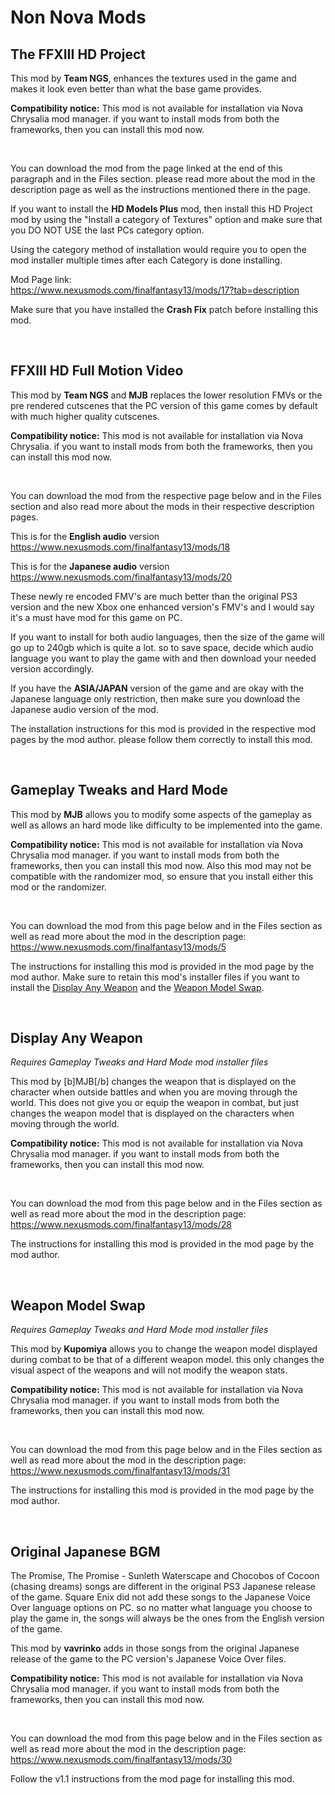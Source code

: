 # Non Nova Mods

## The FFXIII HD Project
This mod by **Team NGS**, enhances the textures used in the game and makes it look even better than what the base game provides.

**Compatibility notice:** This mod is not available for installation via Nova Chrysalia mod manager. if you want to install mods from both the frameworks, then you can install this mod now.

<br>

You can download the mod from the page linked at the end of this paragraph and in the Files section. please read more about the mod in the description page as well as the instructions mentioned there in the page.

If you want to install the **HD Models Plus** mod, then install this HD Project mod by using the "Install a category of Textures" option and make sure that you DO NOT USE 
the last PCs category option. 

Using the category method of installation would require you to open the mod installer multiple times after each Category is done installing.

Mod Page link:
<br>https://www.nexusmods.com/finalfantasy13/mods/17?tab=description

Make sure that you have installed the **Crash Fix** patch before installing this mod. 

<br>

## FFXIII HD Full Motion Video
This mod by **Team NGS** and **MJB** replaces the lower resolution FMVs or the pre rendered cutscenes that the PC version of this game comes by default with much higher quality 
cutscenes.

**Compatibility notice:** This mod is not available for installation via Nova Chrysalia. if you want to install mods from both the frameworks, then you can install this mod now.

<br>

You can download the mod from the respective page below and in the Files section and also read more about the mods in their respective description pages.

This is for the **English audio** version
<br>https://www.nexusmods.com/finalfantasy13/mods/18

This is for the **Japanese audio** version
<br>https://www.nexusmods.com/finalfantasy13/mods/20

These newly re encoded FMV's are much better than the original PS3 version and the new Xbox one enhanced version's FMV's and I would say it's a must have mod for this game on PC.

If you want to install for both audio languages, then the size of the game will go up to 240gb which is quite a lot. so to save space, decide which audio language you want to play 
the game with and then download your needed version accordingly.

If you have the **ASIA/JAPAN** version of the game and are okay with the Japanese language only restriction, then make sure you download the Japanese audio version of the mod.

The installation instructions for this mod is provided in the respective mod pages by the mod author. please follow them correctly to install this mod.

<br>

## Gameplay Tweaks and Hard Mode

This mod by **MJB** allows you to modify some aspects of the gameplay as well as allows an hard mode like difficulty to be implemented into the game.

**Compatibility notice:** This mod is not available for installation via Nova Chrysalia mod manager. if you want to install mods from both the frameworks, then you can install this mod now. 
Also this mod may not be compatible with the randomizer mod, so ensure that you install either this mod or the randomizer.

<br>

You can download the mod from this page below and in the Files section as well as read more about the mod in the description page:
<br>https://www.nexusmods.com/finalfantasy13/mods/5

The instructions for installing this mod is provided in the mod page by the mod author. 
Make sure to retain this mod's installer files if you want to install the [Display Any Weapon](https://github.com/Surihix/Fixing-enhancing-Final-Fantasy-XIII/main/docs/non_nova_mods.md#display-any-weapon) and the [Weapon Model Swap](https://github.com/Surihix/Fixing-enhancing-Final-Fantasy-XIII/main/docs/non_nova_mods.md#weapon-model-swap).

<br>


## Display Any Weapon
*Requires Gameplay Tweaks and Hard Mode mod installer files*

This mod by [b]MJB[/b] changes the weapon that is displayed on the character when outside battles and when you are moving through the world. 
This does not give you or equip the weapon in combat, but just changes the weapon model that is displayed on the characters when moving through the world.

**Compatibility notice:** This mod is not available for installation via Nova Chrysalia mod manager. if you want to install mods from both the frameworks, then you can install this mod now.

<br>

You can download the mod from this page below and in the Files section as well as read more about the mod in the description page:
<br>https://www.nexusmods.com/finalfantasy13/mods/28

The instructions for installing this mod is provided in the mod page by the mod author. 

<br>

## Weapon Model Swap
*Requires Gameplay Tweaks and Hard Mode mod installer files*

This mod by **Kupomiya** allows you to change the weapon model displayed during combat to be that of a different weapon model. this only changes the visual aspect of the weapons and will not modify the weapon stats.

**Compatibility notice:** This mod is not available for installation via Nova Chrysalia mod manager. if you want to install mods from both the frameworks, then you can install this mod now.

<br>

You can download the mod from this page below and in the Files section as well as read more about the mod in the description page:
<br>https://www.nexusmods.com/finalfantasy13/mods/31

The instructions for installing this mod is provided in the mod page by the mod author. 

<br>

## Original Japanese BGM

The Promise, The Promise - Sunleth Waterscape and Chocobos of Cocoon (chasing dreams) songs are different in the original PS3 Japanese release of the game.
Square Enix did not add these songs to the Japanese Voice Over language options on PC. so no matter what language you choose to play the game in, the songs will always be the ones from the English version of the game.

This mod by **vavrinko** adds in those songs from the original Japanese release of the game to the PC version's Japanese Voice Over files.

**Compatibility notice:** This mod is not available for installation via Nova Chrysalia mod manager. if you want to install mods from both the frameworks, then you can install this mod now.

<br>

You can download the mod from this page below and in the Files section as well as read more about the mod in the description page:
<br>https://www.nexusmods.com/finalfantasy13/mods/30

Follow the v1.1 instructions from the mod page for installing this mod.
